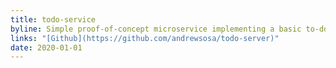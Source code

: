 ```yaml
---
title: todo-service
byline: Simple proof-of-concept microservice implementing a basic to-do list. Written in under 100 lines of Javascript.
links: "[Github](https://github.com/andrewsosa/todo-server)"
date: 2020-01-01
---
```


